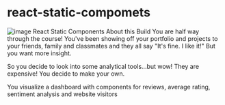 # react-static-compomets
![image](https://user-images.githubusercontent.com/102744555/172070873-4ff6e569-a7d9-41eb-b35e-86c6f890ef87.png)
React Static Components
About this Build
You are half way through the course! You've been showing off your portfolio and projects to your friends, family and classmates and they all say "It's fine. I like it!" But you want more insight.

So you decide to look into some analytical tools...but wow! They are expensive! You decide to make your own.

You visualize a dashboard with components for reviews, average rating, sentiment analysis and website visitors
